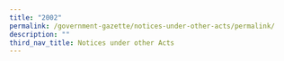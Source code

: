 ```yaml
---
title: "2002"
permalink: /government-gazette/notices-under-other-acts/permalink/
description: ""
third_nav_title: Notices under other Acts
---
```

